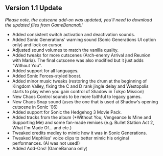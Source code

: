 ## Version 1.1 Update

*Please note, the cutscene add-on was updated, you'll need to download the updated files from GameBanana!!!*

- Added consistent switch activation and deactivation sounds.
- Added Sonic Generations' warning sound (Sonic Generations UI option only) and lock on cursor.
- Adjusted sound volumes to match the vanilla quality.
- Added tweaks for more cutscenes (Arch-enemy Arrival and Reunion with Maria). The final cutscene was also modified but it just adds "Without You".
- Added support for all languages.
- Added Sonic Forces-styled boost.
- Added minor music tweaks (restoring the drum at the beginning of Kingdom Valley, fixing the C and D rank jingle delay and Westopolis starts to play when you gain control of Shadow in Tokyo Mission)
- New Chaos Control sounds to be more faithful to legacy games.
- New Chaos Snap sound (uses the one that is used at Shadow's opening cutscene in Sonic '06)
- Added support for Sonic the Hedgehog 3 Movie Pack.
- Added tracks from the album (*Without You, Vengeance Is Mine and Supporting Me) and some fan-made remixes (e.g. Bullet Station Act 2, What I'm Made Of... and etc.)
- Tweaked credits medley to mimic how it was in Sonic Generations.
- Tweaked Mephiles' voice clips to better mimic his original performances. (AI was not used!)
- Added Add-Ons! (GameBanana only)
